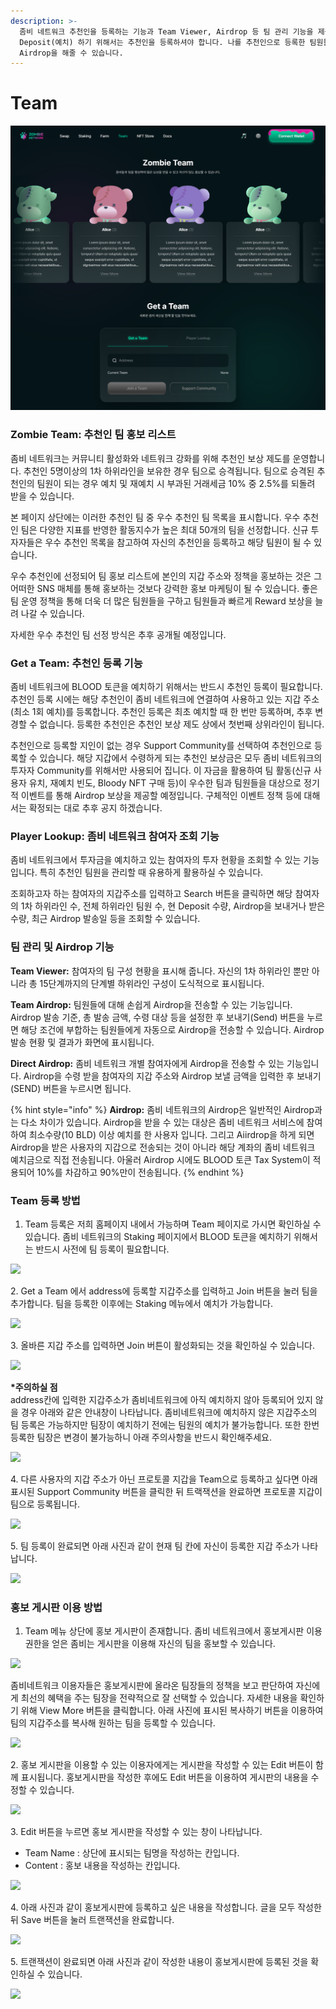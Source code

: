 ```yaml
---
description: >-
  좀비 네트워크 추천인을 등록하는 기능과 Team Viewer, Airdrop 등 팀 관리 기능을 제공합니다. BLOOD 토큰을
  Deposit(예치) 하기 위해서는 추천인을 등록하셔야 합니다. 나를 추천인으로 등록한 팀원들에 대해 정보를 조회하고, 그들에게
  Airdrop을 해줄 수 있습니다.
---
```


# Team

![](../.gitbook/assets/team.PNG)

### Zombie Team: 추천인 팀 홍보 리스트&#x20;

좀비 네트워크는 커뮤니티 활성화와 네트워크 강화를 위해 추천인 보상 제도를 운영합니다. 추천인 5명이상의 1차 하위라인을 보유한 경우 팀으로 승격됩니다. 팀으로 승격된 추천인의 팀원이 되는 경우 예치 및 재예치 시 부과된 거래세금 10% 중 2.5%를 되돌려 받을 수 있습니다.

본 페이지 상단에는 이러한 추천인 팀 중 우수 추천인 팀 목록을 표시합니다. 우수 추천인 팀은 다양한 지표를 반영한 활동지수가 높은 최대 50개의 팀을 선정합니다. 신규 투자자들은 우수 추천인 목록을 참고하여 자신의 추천인을 등록하고 해당 팀원이 될 수 있습니다.

우수 추천인에 선정되어 팀 홍보 리스트에 본인의 지갑 주소와 정책을 홍보하는 것은 그 어떠한 SNS 매체를 통해 홍보하는 것보다 강력한 홍보 마케팅이 될 수 있습니다. 좋은 팀 운영 정책을 통해 더욱 더 많은 팀원들을 구하고 팀원들과 빠르게 Reward 보상을 늘려 나갈 수 있습니다.

자세한 우수 추천인 팀 선정 방식은 추후 공개될 예정입니다.

### **Get a Team:** 추천인 등록 기능

좀비 네트워크에 BLOOD 토큰을 예치하기 위해서는 반드시 추천인 등록이 필요합니다. 추천인 등록 시에는 해당 추천인이 좀비 네트워크에 연결하여 사용하고 있는 지갑 주소(최소 1회 예치)를 등록합니다. 추천인 등록은 최초 예치할 때 한 번만 등록하며, 추후 변경할 수 없습니다. 등록한 추천인은 추천인 보상 제도 상에서 첫번째 상위라인이 됩니다.

추천인으로 등록할 지인이 없는 경우 Support Community를 선택하여 추천인으로 등록할 수 있습니다. 해당 지갑에서 수령하게 되는 추천인 보상금은 모두 좀비 네트워크의 투자자 Community를 위해서만 사용되어 집니다. 이 자금을 활용하여 팀 활동(신규 사용자 유치, 재예치 빈도, Bloody NFT 구매 등)이 우수한 팀과 팀원들을 대상으로 정기적 이벤트를 통해 Airdrop 보상을 제공할 예정입니다. 구체적인 이벤트 정책 등에 대해서는 확정되는 대로 추후 공지 하겠습니다.

### Player Lookup: 좀비 네트워크 참여자 조회 기능

좀비 네트워크에서 투자금을 예치하고 있는 참여자의 투자 현황을 조회할 수 있는 기능입니다. 특히 추천인 팀원을 관리할 때 유용하게 활용하실 수 있습니다.

조회하고자 하는 참여자의 지갑주소를 입력하고 Search 버튼을 클릭하면 해당 참여자의 1차 하위라인 수, 전체 하위라인 팀원 수, 현 Deposit 수량, Airdrop을 보내거나 받은 수량, 최근 Airdrop 발송일 등을 조회할 수 있습니다.

### 팀 관리 및 Airdrop 기능

**Team Viewer:** 참여자의 팀 구성 현황을 표시해 줍니다. 자신의 1차 하위라인 뿐만 아니라 총 15단계까지의 단계별 하위라인 구성이 도식적으로 표시됩니다.

**Team Airdrop:** 팀원들에 대해 손쉽게 Airdrop을 전송할 수 있는 기능입니다. Airdrop 발송 기준, 총 발송 금액, 수령 대상 등을 설정한 후 보내기(Send) 버튼을 누르면 해당 조건에 부합하는 팀원들에게 자동으로 Airdrop을 전송할 수 있습니다. Airdrop 발송 현황 및 결과가 화면에 표시됩니다.

**Direct Airdrop:** 좀비 네트워크 개별 참여자에게 Airdrop을 전송할 수 있는 기능입니다. Airdrop을 수령 받을 참여자의 지갑 주소와 Airdrop 보낼 금액을 입력한 후 보내기(SEND) 버튼을 누르시면 됩니다.

{% hint style="info" %}
**Airdrop:** 좀비 네트워크의 Airdrop은 일반적인 Airdrop과는 다소 차이가 있습니다. Airdrop을 받을 수 있는 대상은 좀비 네트워크 서비스에 참여하여 최소수량(10 BLD) 이상 예치를 한 사용자 입니다. 그리고 Aiirdrop을 하게 되면 Airdrop을 받은 사용자의 지갑으로 전송되는 것이 아니라 해당 계좌의 좀비 네트워크 예치금으로 직접 전송됩니다. 아울러 Airdrop 시에도 BLOOD 토큰 Tax System이 적용되어 10%를 차감하고 90%만이 전송됩니다.
{% endhint %}

### Team 등록 방법&#x20;

1. &#x20;Team 등록은 저희 홈페이지 내에서 가능하며 Team 페이지로 가시면 확인하실 수 있습니다. 좀비 네트워크의 Staking 페이지에서 BLOOD 토큰을 예치하기 위해서는 반드시 사전에 팀 등록이 필요합니다.

![](../.gitbook/assets/팀1.png)

2\. Get a Team 에서 address에 등록할 지갑주소를 입력하고 Join 버튼을 눌러 팀을 추가합니다. 팀을 등록한 이후에는 Staking 메뉴에서 예치가 가능합니다.

![](../.gitbook/assets/팀2.png)

3\. 올바른 지갑 주소를 입력하면 Join 버튼이 활성화되는 것을 확인하실 수 있습니다.

![](../.gitbook/assets/팀3.png)

**\*주의하실 점** \
address칸에 입력한 지갑주소가 좀비네트워크에 아직 예치하지 않아 등록되어 있지 않을 경우 아래와 같은 안내창이 나타납니다. 좀비네트워크에 예치하지 않은 지갑주소의 팀 등록은 가능하지만 팀장이 예치하기 전에는 팀원의 예치가 불가능합니다. 또한 한번 등록한 팀장은 변경이 불가능하니 아래 주의사항을 반드시 확인해주세요.

![](../.gitbook/assets/팀4.png)

4\. 다른 사용자의 지갑 주소가 아닌 프로토콜 지갑을 Team으로 등록하고 싶다면 아래 표시된 Support Community 버튼을 클릭한 뒤 트랙잭션을 완료하면 프로토콜 지갑이 팀으로 등록됩니다.&#x20;

![](../.gitbook/assets/팀5.png)

5\. 팀 등록이 완료되면 아래 사진과 같이 현재 팀 칸에 자신이 등록한 지갑 주소가 나타납니다.&#x20;

![](../.gitbook/assets/팀6.png)

### 홍보 게시판 이용 방법&#x20;

1. &#x20;Team 메뉴 상단에 홍보 게시판이 존재합니다. 좀비 네트워크에서 홍보게시판 이용권한을 얻은 좀비는 게시판을 이용해 자신의 팀을 홍보할 수 있습니다.

![](../.gitbook/assets/홍보1.png)

좀비네트워크 이용자들은 홍보게시판에 올라온 팀장들의 정책을 보고 판단하여 자신에게 최선의 혜택을 주는 팀장을 전략적으로 잘 선택할 수 있습니다. 자세한 내용을 확인하기 위해 View More 버튼을 클릭합니다. 아래 사진에 표시된 복사하기 버튼을 이용하여 팀의 지갑주소를 복사해 원하는 팀을 등록할 수 있습니다.

![](../.gitbook/assets/홍보2.png)

2\. 홍보 게시판을 이용할 수 있는 이용자에게는 게시판을 작성할 수 있는 Edit 버튼이 함께 표시됩니다. 홍보게시판을 작성한 후에도 Edit 버튼을 이용하여 게시판의 내용을 수정할 수 있습니다.

![](../.gitbook/assets/홍보3.png)

3\. Edit 버튼을 누르면 홍보 게시판을 작성할 수 있는 창이 나타납니다.

* Team Name : 상단에 표시되는 팀명을 작성하는 칸입니다.
* Content : 홍보 내용을 작성하는 칸입니다.

![](../.gitbook/assets/홍보4.png)

4\. 아래 사진과 같이 홍보게시판에 등록하고 싶은 내용을 작성합니다. 글을 모두 작성한 뒤 Save 버튼을 눌러 트랜잭션을 완료합니다.

![](../.gitbook/assets/홍보5.png)

5\. 트랜잭션이 완료되면 아래 사진과 같이 작성한 내용이 홍보게시판에 등록된 것을 확인하실 수 있습니다.

![](../.gitbook/assets/홍보6.png)
